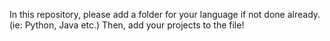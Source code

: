 In this repository, please add a folder for your language if not done already. (ie: Python, Java etc.)
Then, add your projects to the file!
